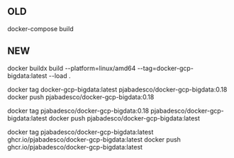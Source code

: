 ## OLD

docker-compose build

## NEW

docker buildx build --platform=linux/amd64 --tag=docker-gcp-bigdata:latest --load .

docker tag docker-gcp-bigdata:latest pjabadesco/docker-gcp-bigdata:0.18
docker push pjabadesco/docker-gcp-bigdata:0.18

docker tag pjabadesco/docker-gcp-bigdata:0.18 pjabadesco/docker-gcp-bigdata:latest
docker push pjabadesco/docker-gcp-bigdata:latest

docker tag pjabadesco/docker-gcp-bigdata:latest ghcr.io/pjabadesco/docker-gcp-bigdata:latest
docker push ghcr.io/pjabadesco/docker-gcp-bigdata:latest
